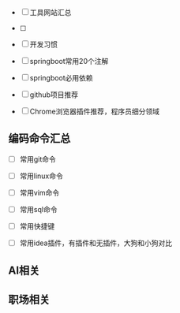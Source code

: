 - [ ] 工具网站汇总

- [ ] 

- [ ] 开发习惯

- [ ] springboot常用20个注解

- [ ] springboot必用依赖

- [ ] github项目推荐

- [ ] Chrome浏览器插件推荐，程序员细分领域



## 编码命令汇总

- [ ] 常用git命令

- [ ] 常用linux命令

- [ ] 常用vim命令

- [ ] 常用sql命令

- [ ] 常用快捷键

- [ ] 常用idea插件，有插件和无插件，大狗和小狗对比



## AI相关



## 职场相关

